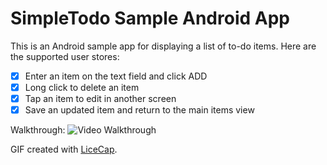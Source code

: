 # SimpleTodo Sample Android App

This is an Android sample app for displaying a list of to-do items.
Here are the supported user stores:
* [x] Enter an item on the text field and click ADD 
* [x] Long click to delete an item
* [x] Tap an item to edit in another screen
* [x] Save an updated item and return to the main items view

Walkthrough:
![Video Walkthrough](SampleTodo.gif)

GIF created with [LiceCap](http://www.cockos.com/licecap/).
